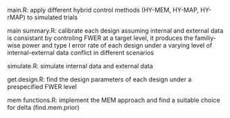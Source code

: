 main.R:
apply different hybrid control methods (HY-MEM, HY-MAP, HY-rMAP) to simulated trials

main summary.R:
calibrate each design assuming internal and external data is consistant by controling FWER at a target level, it produces the familiy-wise power and type I error rate of each
design under a varying level of internal-external data conflict in different scenarios

simulate.R:
simulate internal data and external data

get.design.R:
find the design parameters of each design under a prespecified FWER level

mem functions.R:
implement the MEM approach and find a suitable choice for delta (find.mem.prior)
